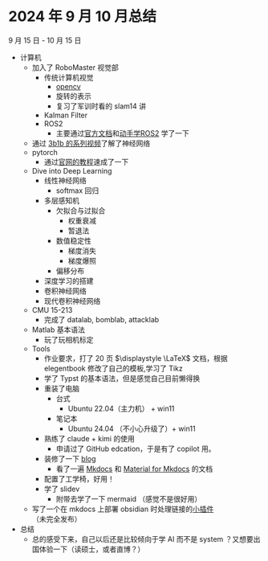 # 2024 年 9 月 10 月总结
9 月 15 日 - 10 月 15 日

- 计算机
	- 加入了 RoboMaster 视觉部
		- 传统计算机视觉
			- [opencv](https://www.woshicver.com/)
			- 旋转的表示
			- 复习了军训时看的 slam14 讲
		- Kalman Filter
		- ROS2
			- 主要通过[官方文档](https://docs.ros.org/en/rolling/index.html)和[动手学ROS2](https://fishros.com/d2lros2/) 学了一下
	- 通过 [3b1b 的系列视频](https://www.youtube.com/watch?v=aircAruvnKk&list=PLZHQObOWTQDNU6R1_67000Dx_ZCJB-3pi)了解了神经网络
	- pytorch
		- 通过[官网的教程](https://pytorch.org/tutorials/beginner/deep_learning_60min_blitz.html)速成了一下
	- Dive into Deep Learning
		- 线性神经网络
			- softmax 回归
		- 多层感知机
			- 欠拟合与过拟合
				- 权重衰减
				- 暂退法
			- 数值稳定性
				- 梯度消失
				- 梯度爆照
			- 偏移分布
		- 深度学习的搭建
		- 卷积神经网络
		- 现代卷积神经网络
	- CMU 15-213
		- 完成了 datalab, bomblab, attacklab
	- Matlab 基本语法
		- 玩了玩相机标定
	- Tools
		- 作业要求，打了 20 页 $\displaystyle \LaTeX$ 文档，根据 elegentbook 修改了自己的模板,学习了 Tikz
		- 学了 Typst 的基本语法，但是感觉自己目前懒得换
		- 重装了电脑
			- 台式
				- Ubuntu 22.04（主力机） + win11
		    - 笔记本
			    - Ubuntu 24.04 （不小心升级了）+ win11
		- 熟练了 claude + kimi 的使用
			- 申请过了 GitHub edcation，于是有了 copilot 用。
		- 装修了一下 [blog](https://wncfht.github.io/)
			- 看了一遍 [Mkdocs](https://www.mkdocs.org/user-guide/) 和 [Material for Mkdocs](https://mkdoc-material.llango.com/getting-started/) 的文档
		- 配置了工学椅，好用！
		- 学了 slidev
			- 附带去学了一下 mermaid （感觉不是很好用）
	- 写了一个在 mkdocs 上部署 obsidian 时处理链接的[小插件](https://github.com/WncFht/mkdocs_obsidian_support)（未完全发布）  
- 总结
	- 总的感受下来，自己以后还是比较倾向于学 AI 而不是 system ？又想要出国体验一下（读硕士，或者直博？）
